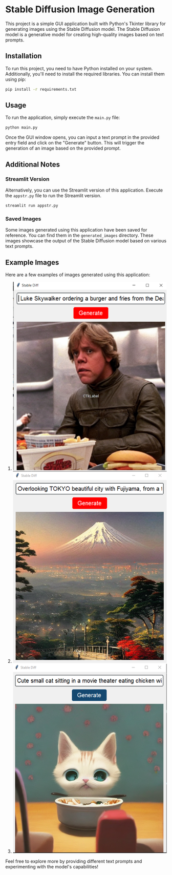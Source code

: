 # Stable Diffusion Image Generation

This project is a simple GUI application built with Python's Tkinter library for generating images using the Stable Diffusion model. The Stable Diffusion model is a generative model for creating high-quality images based on text prompts.

## Installation

To run this project, you need to have Python installed on your system. Additionally, you'll need to install the required libraries. You can install them using pip:

```bash
pip install -r requirements.txt
```

## Usage

To run the application, simply execute the `main.py` file:

```bash
python main.py
```

Once the GUI window opens, you can input a text prompt in the provided entry field and click on the "Generate" button. This will trigger the generation of an image based on the provided prompt.

## Additional Notes

### Streamlit Version

Alternatively, you can use the Streamlit version of this application. Execute the `appstr.py` file to run the Streamlit version.

```bash
streamlit run appstr.py
```

### Saved Images

Some images generated using this application have been saved for reference. You can find them in the `generated_images` directory. These images showcase the output of the Stable Diffusion model based on various text prompts.

## Example Images

Here are a few examples of images generated using this application:

1. ![Image 1](generated_images/image1.png)
2. ![Image 2](generated_images/image2.png)
3. ![Image 3](generated_images/image3.png)

Feel free to explore more by providing different text prompts and experimenting with the model's capabilities!
